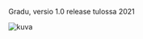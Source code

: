 Gradu, versio 1.0 release tulossa 2021

![kuva](https://user-images.githubusercontent.com/44288480/114426842-22d14480-9bc3-11eb-88fb-e3cf8dab9ed2.png)
